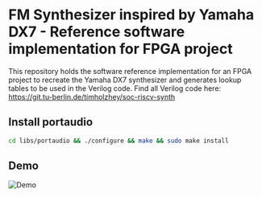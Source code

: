 # FM Synthesizer inspired by Yamaha DX7 - Reference software implementation for FPGA project

This repository holds the software reference implementation for an FPGA project to recreate the Yamaha DX7 synthesizer and generates lookup tables to be used in the Verilog code.
Find all Verilog code here: https://git.tu-berlin.de/timholzhey/soc-riscv-synth

## Install portaudio

```bash
cd libs/portaudio && ./configure && make && sudo make install
```

## Demo
![Demo](https://github.com/timholzhey/dx7-synthesizer/assets/39774057/4269f4d6-d485-45bb-8cfa-d7995d7436f8)
